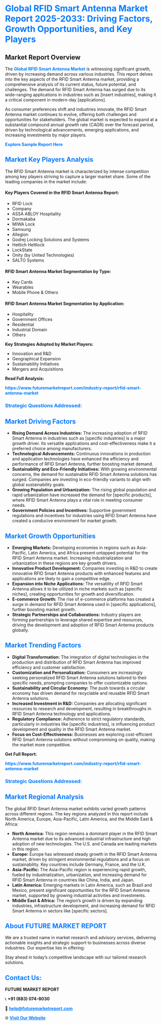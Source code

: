 <h1 style="color: #007BFF;">Global RFID Smart Antenna Market Report 2025-2033: Driving Factors, Growth Opportunities, and Key Players</h1>

<section id="overview">
<h2>Market Report Overview</h2>
<p>The <a href="https://www.futuremarketreport.com/industry-report/rfid-smart-antenna-market" style="color: #007BFF; text-decoration: none;"><strong>Global RFID Smart Antenna Market</strong></a> is witnessing significant growth, driven by increasing demand across various industries. This report delves into the key aspects of the RFID Smart Antenna market, providing a comprehensive analysis of its current status, future potential, and challenges. The demand for RFID Smart Antenna has surged due to its wide-ranging applications in industries such as [insert industries], making it a critical component in modern-day [applications].</p>
<p>As consumer preferences shift and industries innovate, the RFID Smart Antenna market continues to evolve, offering both challenges and opportunities for stakeholders. The global market is expected to expand at a substantial compound annual growth rate (CAGR) over the forecast period, driven by technological advancements, emerging applications, and increasing investments by major players.</p>
</section>

<section id="overview">
<p><a href="https://www.futuremarketreport.com/request-sample/reportId=32239" style="color: #007BFF; text-decoration: none;"><strong>Explore Sample Report Here</strong></a></p>
</section>

<section id="key-players">
<h2 style="color: #007BFF;">Market Key Players Analysis</h2>
<p>The RFID Smart Antenna market is characterized by intense competition among key players striving to capture a larger market share. Some of the leading companies in the market include:</p>
<h4>Key Players Covered in the RFID Smart Antenna Report:</h4>
<ul><li>RFID Lock</li><li>Company</li><li>ASSA ABLOY Hospitality</li><li>Dormakaba</li><li>MIWA Lock</li><li>Samsung</li><li>Allegion</li><li>Godrej Locking Solutions and Systems</li><li>Hettich Hettlock</li><li>LockState</li><li>Onity (by United Technologies)</li><li>SALTO Systems</li></ul>
<h4>RFID Smart Antenna Market Segmentation by Type:</h4>
<ul><li>Key Cards</li><li>Wearables</li><li>Mobile Phone &amp; Others</li></ul>

<h4>RFID Smart Antenna Market Segmentation by Application:</h4>
<ul><li>Hospitality</li><li>Government Offices</li><li>Residential</li><li>Industrial Domain</li><li>Others</li></ul>
<p><strong>Key Strategies Adopted by Market Players:</strong></p>
<ul>
<li>Innovation and R&D</li>
<li>Geographical Expansion</li>
<li>Sustainability Initiatives</li>
<li>Mergers and Acquisitions</li>
</ul>
</section>

<section>
<p><strong>Read Full Analysis: </strong></p><a href="https://www.futuremarketreport.com/industry-report/rfid-smart-antenna-market" style="color: #007BFF; text-decoration: none;"><strong>https://www.futuremarketreport.com/industry-report/rfid-smart-antenna-market</strong></a>
<h3 style="color: #007BFF;">Strategic Questions Addressed:</h3>
</section>

<section id="driving-factors">
<h2 style="color: #007BFF;">Market Driving Factors</h2>
<ul>
<li><strong>Rising Demand Across Industries:</strong> The increasing adoption of RFID Smart Antenna in industries such as [specific industries] is a major growth driver. Its versatile applications and cost-effectiveness make it a preferred choice among manufacturers.</li>
<li><strong>Technological Advancements:</strong> Continuous innovations in production and application technologies have enhanced the efficiency and performance of RFID Smart Antenna, further boosting market demand.</li>
<li><strong>Sustainability and Eco-Friendly Initiatives:</strong> With growing environmental concerns, the demand for sustainable RFID Smart Antenna solutions has surged. Companies are investing in eco-friendly variants to align with global sustainability goals.</li>
<li><strong>Growing Population and Urbanization:</strong> The rising global population and rapid urbanization have increased the demand for [specific products], where RFID Smart Antenna plays a vital role in meeting consumer needs.</li>
<li><strong>Government Policies and Incentives:</strong> Supportive government regulations and incentives for industries using RFID Smart Antenna have created a conducive environment for market growth.</li>
</ul>
</section>

<section id="growth-opportunities">
<h2 style="color: #007BFF;">Market Growth Opportunities</h2>
<ul>
<li><strong>Emerging Markets:</strong> Developing economies in regions such as Asia-Pacific, Latin America, and Africa present untapped potential for the RFID Smart Antenna market. Increasing industrialization and urbanization in these regions are key growth drivers.</li>
<li><strong>Innovative Product Development:</strong> Companies investing in R&D to create innovative RFID Smart Antenna products with enhanced features and applications are likely to gain a competitive edge.</li>
<li><strong>Expansion into Niche Applications:</strong> The versatility of RFID Smart Antenna allows it to be utilized in niche markets such as [specific niches], creating opportunities for growth and diversification.</li>
<li><strong>E-commerce Growth:</strong> The rise of e-commerce platforms has created a surge in demand for RFID Smart Antenna used in [specific applications], further boosting market growth.</li>
<li><strong>Strategic Partnerships and Collaborations:</strong> Industry players are forming partnerships to leverage shared expertise and resources, driving the development and adoption of RFID Smart Antenna products globally.</li>
</ul>
</section>

<section id="trending-factors">
<h2 style="color: #007BFF;">Market Trending Factors</h2>
<ul>
<li><strong>Digital Transformation:</strong> The integration of digital technologies in the production and distribution of RFID Smart Antenna has improved efficiency and customer satisfaction.</li>
<li><strong>Customization and Personalization:</strong> Consumers are increasingly seeking personalized RFID Smart Antenna solutions tailored to their specific needs, prompting companies to offer customizable options.</li>
<li><strong>Sustainability and Circular Economy:</strong> The push towards a circular economy has driven demand for recyclable and reusable RFID Smart Antenna solutions.</li>
<li><strong>Increased Investment in R&D:</strong> Companies are allocating significant resources to research and development, resulting in breakthroughs in RFID Smart Antenna technology and applications.</li>
<li><strong>Regulatory Compliance:</strong> Adherence to strict regulatory standards, particularly in industries like [specific industries], is influencing product development and quality in the RFID Smart Antenna market.</li>
<li><strong>Focus on Cost-Effectiveness:</strong> Businesses are exploring cost-efficient RFID Smart Antenna solutions without compromising on quality, making the market more competitive.</li>
</ul>
</section>

<section>
<p><strong>Get Full Report: </strong></p><a href="https://www.futuremarketreport.com/industry-report/rfid-smart-antenna-market" style="color: #007BFF; text-decoration: none;"><strong>https://www.futuremarketreport.com/industry-report/rfid-smart-antenna-market</strong></a>
<h3 style="color: #007BFF;">Strategic Questions Addressed:</h3>
</section>


<section id="regional-analysis">
<h2 style="color: #007BFF;">Market Regional Analysis</h2>
<p>The global RFID Smart Antenna market exhibits varied growth patterns across different regions. The key regions analyzed in this report include North America, Europe, Asia-Pacific, Latin America, and the Middle East & Africa:</p>
<ul>
<li><strong>North America:</strong> This region remains a dominant player in the RFID Smart Antenna market due to its advanced industrial infrastructure and high adoption of new technologies. The U.S. and Canada are leading markets in this region.</li>
<li><strong>Europe:</strong> Europe has witnessed steady growth in the RFID Smart Antenna market, driven by stringent environmental regulations and a focus on sustainability. Key countries include Germany, France, and the U.K.</li>
<li><strong>Asia-Pacific:</strong> The Asia-Pacific region is experiencing rapid growth, fueled by industrialization, urbanization, and increasing demand for RFID Smart Antenna in countries like China, India, and Japan.</li>
<li><strong>Latin America:</strong> Emerging markets in Latin America, such as Brazil and Mexico, present significant opportunities for the RFID Smart Antenna market, supported by growing industrial activities and investments.</li>
<li><strong>Middle East & Africa:</strong> The region’s growth is driven by expanding industries, infrastructure development, and increasing demand for RFID Smart Antenna in sectors like [specific sectors].</li>
</ul>
</section>

<footer>
<h2 style="color: #007BFF;">About FUTURE MARKET REPORT</h2>
<p>We are a trusted name in market research and advisory services, delivering actionable insights and strategic support to businesses across diverse industries. Our expertise lies in offering:</p>

<p>Stay ahead in today’s competitive landscape with our tailored research solutions.</p>

<h2 style="color: #007BFF;">Contact Us:</h2>
<p><strong>FUTURE MARKET REPORT</strong></p>
<p>📞 <strong>+91 (883) 074-8030</strong></p>
<p>📧 <strong><a href="mailto:help@futuremarketreport.com" style="color: #007BFF;">help@futuremarketreport.com</a></strong></p>
<p>🌐 <strong><a href="https://www.futuremarketreport.com/" style="color: #007BFF;">Visit Our Website</a></strong></p>
</footer>